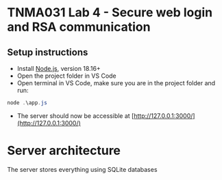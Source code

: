# TNMA031 Lab 4 - Secure web login and RSA communication
## Setup instructions
* Install [Node.js](https://nodejs.org/en), version 18.16+
* Open the project folder in VS Code
* Open terminal in VS Code, make sure you are in the project folder and run:
```PowerShell
node .\app.js
```
* The server should now be accessible at [http://127.0.0.1:3000/](http://127.0.0.1:3000/)

# Server architecture
The server stores everything using SQLite databases 
